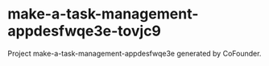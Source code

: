 # make-a-task-management-appdesfwqe3e-tovjc9
Project make-a-task-management-appdesfwqe3e generated by CoFounder.
